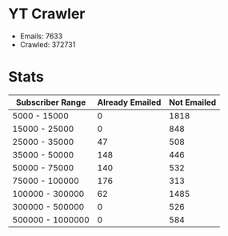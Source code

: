 # YT Crawler
- Emails: 7633
- Crawled: 372731

# Stats
| Subscriber Range  | Already Emailed | Not Emailed |
|-------|-------|-------|
| 5000 - 15000 | 0 | 1818 |
| 15000 - 25000 | 0 | 848 |
| 25000 - 35000 | 47 | 508 |
| 35000 - 50000 | 148 | 446 |
| 50000 - 75000 | 140 | 532 |
| 75000 - 100000 | 176 | 313 |
| 100000 - 300000 | 62 | 1485 |
| 300000 - 500000 | 0 | 526 |
| 500000 - 1000000 | 0 | 584 |
